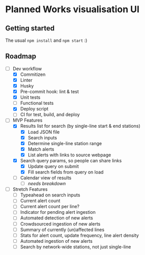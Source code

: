 # Planned Works visualisation UI

## Getting started

The usual `npm install` and `npm start` :)

## Roadmap

- [ ] Dev workflow
  - [x] Commitizen
  - [x] Linter
  - [x] Husky
  - [x] Pre-commit hook: lint & test
  - [x] Unit tests
  - [ ] Functional tests
  - [x] Deploy script
  - [ ] CI for test, build, and deploy

- [ ] MVP Features
  - [x] Results list for search (by single-line start & end stations)
    - [x] Load JSON file
    - [x] Search inputs
    - [x] Determine single-line station range
    - [x] Match alerts
    - [x] List alerts with links to source webpage
  - [x] Search query params, so people can share links
    - [x] Update query on submit
    - [x] Fill search fields from query on load
  - [ ] Calendar view of results
    - [ ] *needs breakdown*

- [ ] Stretch Features
  - [ ] Typeahead on search inputs
  - [ ] Current alert count
  - [ ] Current alert count per line?
  - [ ] Indicator for pending alert ingestion
  - [ ] Automated detection of new alerts
  - [ ] Crowdsourced ingestion of new alerts
  - [ ] Summary of currently (un)affected lines
  - [ ] Stats for alert count, update frequency, line alert density
  - [ ] Automated ingestion of new alerts
  - [ ] Search by network-wide stations, not just single-line
